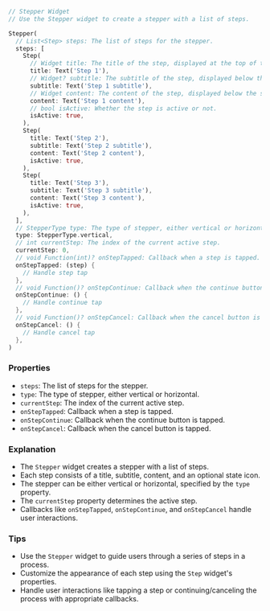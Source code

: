```dart
// Stepper Widget
// Use the Stepper widget to create a stepper with a list of steps.

Stepper(
  // List<Step> steps: The list of steps for the stepper.
  steps: [
    Step(
      // Widget title: The title of the step, displayed at the top of the step.
      title: Text('Step 1'),
      // Widget? subtitle: The subtitle of the step, displayed below the title.
      subtitle: Text('Step 1 subtitle'),
      // Widget content: The content of the step, displayed below the subtitle.
      content: Text('Step 1 content'),
      // bool isActive: Whether the step is active or not.
      isActive: true,
    ),
    Step(
      title: Text('Step 2'),
      subtitle: Text('Step 2 subtitle'),
      content: Text('Step 2 content'),
      isActive: true,
    ),
    Step(
      title: Text('Step 3'),
      subtitle: Text('Step 3 subtitle'),
      content: Text('Step 3 content'),
      isActive: true,
    ),
  ],
  // StepperType type: The type of stepper, either vertical or horizontal.
  type: StepperType.vertical,
  // int currentStep: The index of the current active step.
  currentStep: 0,
  // void Function(int)? onStepTapped: Callback when a step is tapped.
  onStepTapped: (step) {
    // Handle step tap
  },
  // void Function()? onStepContinue: Callback when the continue button is tapped.
  onStepContinue: () {
    // Handle continue tap
  },
  // void Function()? onStepCancel: Callback when the cancel button is tapped.
  onStepCancel: () {
    // Handle cancel tap
  },
)

```

### Properties
- `steps`: The list of steps for the stepper.
- `type`: The type of stepper, either vertical or horizontal.
- `currentStep`: The index of the current active step.
- `onStepTapped`: Callback when a step is tapped.
- `onStepContinue`: Callback when the continue button is tapped.
- `onStepCancel`: Callback when the cancel button is tapped.

### Explanation
- The `Stepper` widget creates a stepper with a list of steps.
- Each step consists of a title, subtitle, content, and an optional state icon.
- The stepper can be either vertical or horizontal, specified by the `type` property.
- The `currentStep` property determines the active step.
- Callbacks like `onStepTapped`, `onStepContinue`, and `onStepCancel` handle user interactions.
  
### Tips
- Use the `Stepper` widget to guide users through a series of steps in a process.
- Customize the appearance of each step using the `Step` widget's properties.
- Handle user interactions like tapping a step or continuing/canceling the process with appropriate callbacks.
